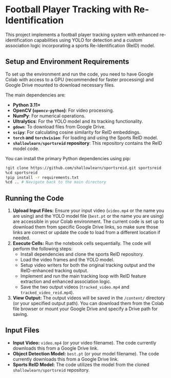 # Football Player Tracking with Re-Identification

This project implements a football player tracking system with enhanced re-identification capabilities using YOLO for detection and a custom association logic incorporating a sports Re-Identification (ReID) model.

## Setup and Environment Requirements

To set up the environment and run the code, you need to have Google Colab with access to a GPU (recommended for faster processing) and Google Drive mounted to download necessary files.

The main dependencies are:

*   **Python 3.11+**
*   **OpenCV (`opencv-python`)**: For video processing.
*   **NumPy**: For numerical operations.
*   **Ultralytics**: For the YOLO model and its tracking functionality.
*   **`gdown`**: To download files from Google Drive.
*   **`scipy`**: For calculating cosine similarity for ReID embeddings.
*   **`torch` and `torchvision`**: For loading and using the Sports ReID model.
*   **`shallowlearn/sportsreid` repository**: This repository contains the ReID model code.

You can install the primary Python dependencies using pip:

```bash
!git clone https://github.com/shallowlearn/sportsreid.git sportsreid
%cd sportsreid
!pip install -r requirements.txt
%cd .. # Navigate back to the main directory

```

## Running the Code

1.  **Upload Input Files:** Ensure your input video (`video.mp4` or the name you are using) and the YOLO model file (`best.pt` or the name you are using) are accessible in your Colab environment. The current code is set up to download them from specific Google Drive links, so make sure those links are correct or update the code to load from a different location if needed.
2.  **Execute Cells:** Run the notebook cells sequentially. The code will perform the following steps:
    *   Install dependencies and clone the sports ReID repository.
    *   Load the video frames and the YOLO model.
    *   Setup video writers for both the original tracking output and the ReID-enhanced tracking output.
    *   Implement and run the main tracking loop with ReID feature extraction and enhanced association logic.
    *   Save the two output videos (`tracked_video.mp4` and `tracked_video_reid.mp4`).
3.  **View Output:** The output videos will be saved in the `/content/` directory (or your specified output path). You can download them from the Colab file browser or mount your Google Drive and specify a Drive path for saving.

## Input Files

*   **Input Video:** `video.mp4` (or your video filename). The code currently downloads this from a Google Drive link.
*   **Object Detection Model:** `best.pt` (or your model filename). The code currently downloads this from a Google Drive link.
*   **Sports ReID Model:** The code utilizes the model from the cloned `shallowlearn/sportsreid` repository.
